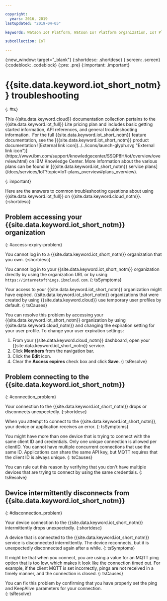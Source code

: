 ```yaml
---

copyright:
  years: 2016, 2019
lastupdated: "2019-04-05"

keywords: Watson IoT Platform, Watson IoT Platform organization, IoT Platform, troubleshooting

subcollection: IoT

---
```


{:new_window: target="\_blank"}
{:shortdesc: .shortdesc}
{:screen: .screen}
{:codeblock: .codeblock}
{:pre: .pre}
{:important: .important}

# {{site.data.keyword.iot_short_notm}} troubleshooting
{: #ts}

<p>This {{site.data.keyword.cloud}} documentation collection pertains to the {{site.data.keyword.iot_full}} Lite pricing plan and includes basic getting started information, API references, and general troubleshooting information. 
For the full {{site.data.keyword.iot_short_notm}} feature documentation, see the [{{site.data.keyword.iot_short_notm}} product documentation ![External link icon](../../icons/launch-glyph.svg "External link icon")](https://www.ibm.com/support/knowledgecenter/SSQP8H/iot/overview/overview.html) on IBM Knowledge Center. More information about the various plans can be found in [{{site.data.keyword.iot_short_notm}} service plans](/docs/services/IoT?topic=IoT-plans_overview#plans_overview). 
</p>
{: important}

Here are the answers to common troubleshooting questions about using {{site.data.keyword.iot_full}} on {{site.data.keyword.cloud_notm}}.
{:shortdesc}

## Problem accessing your {{site.data.keyword.iot_short_notm}} organization
{: #access-expiry-problem}

You cannot log in to a {{site.data.keyword.iot_short_notm}} organization that you own.
{:shortdesc}

You cannot log in to your {{site.data.keyword.iot_short_notm}} organization directly by using the organization URL or by using `https://internetofthings.ibmcloud.com`.
{: tsSymptoms}

Your access to your {{site.data.keyword.iot_short_notm}} organization might have expired. {{site.data.keyword.iot_short_notm}} organizations that were created by using {{site.data.keyword.cloud}} use temporary user profiles by default.
{: tsCauses}

You can resolve this problem by accessing your {{site.data.keyword.iot_short_notm}} organization by using {{site.data.keyword.cloud_notm}} and changing the expiration setting for your user profile. To change your user expiration settings:

1. From your {{site.data.keyword.cloud_notm}} dashboard, open your {{site.data.keyword.iot_short_notm}} service.
2. Click **Members** from the navigation bar.
3. Click the **Edit** icon.
4. Clear the **Access expires** check box and click **Save**.
{: tsResolve}

## Problem connecting to the {{site.data.keyword.iot_short_notm}}
{: #connection_problem}

Your connection to the {{site.data.keyword.iot_short_notm}} drops or disconnects unexpectedly.
{:shortdesc}

When you attempt to connect to the {{site.data.keyword.iot_short_notm}}, your device or application receives an error.
{: tsSymptoms}

You might have more than one device that is trying to connect with the same client ID and credentials. Only one unique connection is allowed per clientID. You cannot have multiple concurrent connections that use the same ID. Applications can share the same API key, but MQTT requires that the client ID is always unique.
{: tsCauses}

You can rule out this reason by verifying that you don't have multiple devices that are trying to connect by using the same credentials.
{: tsResolve}

## Device intermittently disconnects from {{site.data.keyword.iot_short_notm}}
{: #disconnection_problem}

Your device connection to the {{site.data.keyword.iot_short_notm}} intermittently drops unexpectedly.
{:shortdesc}

A device that is connected to the {{site.data.keyword.iot_short_notm}} service is disconnected intermittently. The device reconnects, but it is unexpectedly disconnected again after a while.
{: tsSymptoms}

It might be that when you connect, you are using a value for an MQTT ping option that is too low, which makes it look like the connection timed out. For example, if the client MQTT is set incorrectly, pings are not received in a timely manner, and the connection is closed.
{: tsCauses}

You can fix this problem by confirming that you have properly set the ping and KeepAlive parameters for your connection.   
{: tsResolve}
